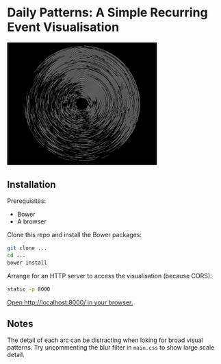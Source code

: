 # Daily Patterns: A Simple Recurring Event Visualisation

<img src="sample.png" width="350" alt="Daily Patterns Example">

## Installation

Prerequisites:
 - Bower
 - A browser

Clone this repo and install the Bower packages:

```bash
git clone ...
cd ...
bower install
```

Arrange for an HTTP server to access the visualisation (because CORS):

```bash
static -p 8000
```

[Open http://localhost:8000/ in your browser.](http://localhost:8000/)

## Notes

The detail of each arc can be distracting when loking for broad visual patterns.  Try uncommenting the blur filter in `main.css` to show large scale detail.


